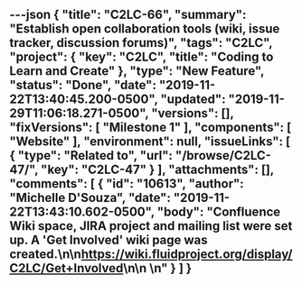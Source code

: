 ---json
{
  "title": "C2LC-66",
  "summary": "Establish open collaboration tools (wiki, issue tracker, discussion forums)",
  "tags": "C2LC",
  "project": {
    "key": "C2LC",
    "title": "Coding to Learn and Create"
  },
  "type": "New Feature",
  "status": "Done",
  "date": "2019-11-22T13:40:45.200-0500",
  "updated": "2019-11-29T11:06:18.271-0500",
  "versions": [],
  "fixVersions": [
    "Milestone 1"
  ],
  "components": [
    "Website"
  ],
  "environment": null,
  "issueLinks": [
    {
      "type": "Related to",
      "url": "/browse/C2LC-47/",
      "key": "C2LC-47"
    }
  ],
  "attachments": [],
  "comments": [
    {
      "id": "10613",
      "author": "Michelle D'Souza",
      "date": "2019-11-22T13:43:10.602-0500",
      "body": "Confluence Wiki space, JIRA project and mailing list were set up. A 'Get Involved' wiki page was created.\n\n<https://wiki.fluidproject.org/display/C2LC/Get+Involved>\n\n \n"
    }
  ]
}
---

        